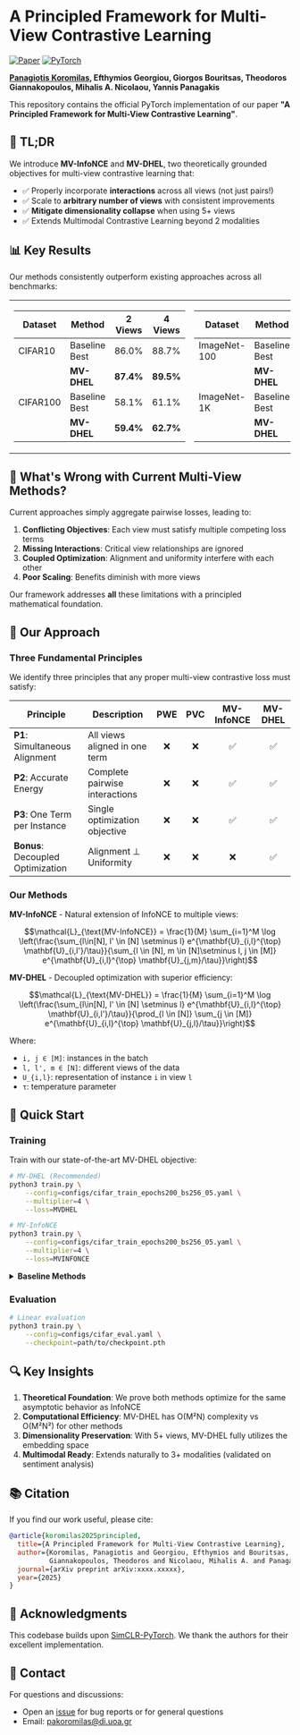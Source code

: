 # A Principled Framework for Multi-View Contrastive Learning

[![Paper](https://img.shields.io/badge/arXiv-Coming_Soon-b31b1b.svg)](https://github.com/pakoromilas/Multi-View-CL)
[![PyTorch](https://img.shields.io/badge/pytorch-1.10+-red.svg)](https://pytorch.org/)

**[Panagiotis Koromilas](https://scholar.google.com/citations?user=DMI5W9wAAAAJ&hl=el), Efthymios Georgiou, Giorgos Bouritsas, Theodoros Giannakopoulos, Mihalis A. Nicolaou, Yannis Panagakis**

This repository contains the official PyTorch implementation of our paper **"A Principled Framework for Multi-View Contrastive Learning"**.


## 🎯 TL;DR

We introduce **MV-InfoNCE** and **MV-DHEL**, two theoretically grounded objectives for multi-view contrastive learning that:
- ✅ Properly incorporate **interactions** across all views (not just pairs!)
- ✅ Scale to **arbitrary number of views** with consistent improvements
- ✅ **Mitigate dimensionality collapse** when using 5+ views
- ✅ Extends Multimodal Contrastive Learning beyond 2 modalities

## 📊 Key Results

Our methods consistently outperform existing approaches across all benchmarks:

<table>
<tr>
<td>

| Dataset | Method | 2 Views | 4 Views |
|---------|--------|---------|---------|
| CIFAR10 | Baseline Best | 86.0% | 88.7% |
| | **MV-DHEL** | **87.4%** | **89.5%** |
| CIFAR100 | Baseline Best | 58.1% | 61.1% |
| | **MV-DHEL** | **59.4%** | **62.7%** |

</td>
<td>

| Dataset | Method | 2 Views | 4 Views |
|---------|--------|---------|---------|
| ImageNet-100 | Baseline Best | 72.2% | 75.0% |
| | **MV-DHEL** | **73.3%** | **77.2%** |
| ImageNet-1K | Baseline Best | 60.0% | 62.4% |
| | **MV-DHEL** | **61.2%** | **62.6%** |

</td>
</tr>
</table>

## 🔬 What's Wrong with Current Multi-View Methods?

Current approaches simply aggregate pairwise losses, leading to:

1. **Conflicting Objectives**: Each view must satisfy multiple competing loss terms
2. **Missing Interactions**: Critical view relationships are ignored
3. **Coupled Optimization**: Alignment and uniformity interfere with each other
4. **Poor Scaling**: Benefits diminish with more views

Our framework addresses **all** these limitations with a principled mathematical foundation.

## 🎨 Our Approach

### Three Fundamental Principles

We identify three principles that any proper multi-view contrastive loss must satisfy:

| Principle | Description | PWE | PVC | MV-InfoNCE | MV-DHEL |
|-----------|-------------|:---:|:---:|:----------:|:-------:|
| **P1**: Simultaneous Alignment | All views aligned in one term | ❌ | ❌ | ✅ | ✅ |
| **P2**: Accurate Energy | Complete pairwise interactions | ❌ | ❌ | ✅ | ✅ |
| **P3**: One Term per Instance | Single optimization objective | ❌ | ❌ | ✅ | ✅ |
| **Bonus**: Decoupled Optimization | Alignment ⊥ Uniformity | ❌ | ❌ | ❌ | ✅ |

### Our Methods

**MV-InfoNCE** - Natural extension of InfoNCE to multiple views:
```math
\mathcal{L}_{\text{MV-InfoNCE}} = \frac{1}{M} \sum_{i=1}^M \log \left(\frac{\sum_{l\in[N], l' \in [N] \setminus l} e^{\mathbf{U}_{i,l}^{\top} \mathbf{U}_{i,l'}/\tau}}{\sum_{l \in [N], m \in [N]\setminus l, j \in [M]} e^{\mathbf{U}_{i,l}^{\top} \mathbf{U}_{j,m}/\tau}}\right)
```

**MV-DHEL** - Decoupled optimization with superior efficiency:
```math
\mathcal{L}_{\text{MV-DHEL}} = \frac{1}{M} \sum_{i=1}^M \log \left(\frac{\sum_{l\in[N], l' \in [N] \setminus l} e^{\mathbf{U}_{i,l}^{\top} \mathbf{U}_{i,l'}/\tau}}{\prod_{l \in [N]} \sum_{j \in [M]} e^{\mathbf{U}_{i,l}^{\top} \mathbf{U}_{j,l}/\tau}}\right)
```

Where:
- `i, j ∈ [M]`: instances in the batch
- `l, l', m ∈ [N]`: different views of the data
- `U_{i,l}`: representation of instance `i` in view `l`
- `τ`: temperature parameter

## 🚀 Quick Start

### Training

Train with our state-of-the-art MV-DHEL objective:

```bash
# MV-DHEL (Recommended)
python3 train.py \
    --config=configs/cifar_train_epochs200_bs256_05.yaml \
    --multiplier=4 \
    --loss=MVDHEL

# MV-InfoNCE
python3 train.py \
    --config=configs/cifar_train_epochs200_bs256_05.yaml \
    --multiplier=4 \
    --loss=MVINFONCE
```

<details>
<summary><b>Baseline Methods</b></summary>

```bash
# PVC (Poly-View Contrastive)
python3 train.py --config=configs/cifar_train_epochs200_bs256_05.yaml --multiplier=4 --loss=PVCLoss

# PWE (Pairwise Aggregation)
python3 train.py --config=configs/cifar_train_epochs200_bs256_05.yaml --multiplier=4 --loss=NTXent --loss_pwe=True

# AVG (Average Views)
python3 train.py --config=configs/cifar_train_epochs200_bs256_05.yaml --multiplier=4 --loss=NTXent --loss_avg=True
```
</details>

### Evaluation

```bash
# Linear evaluation
python3 train.py \
    --config=configs/cifar_eval.yaml \
    --checkpoint=path/to/checkpoint.pth
```

## 🔍 Key Insights

1. **Theoretical Foundation**: We prove both methods optimize for the same asymptotic behavior as InfoNCE
2. **Computational Efficiency**: MV-DHEL has O(M²N) complexity vs O(M²N²) for other methods
3. **Dimensionality Preservation**: With 5+ views, MV-DHEL fully utilizes the embedding space
4. **Multimodal Ready**: Extends naturally to 3+ modalities (validated on sentiment analysis)

## 📚 Citation

If you find our work useful, please cite:

```bibtex
@article{koromilas2025principled,
  title={A Principled Framework for Multi-View Contrastive Learning},
  author={Koromilas, Panagiotis and Georgiou, Efthymios and Bouritsas, Giorgos and 
          Giannakopoulos, Theodoros and Nicolaou, Mihalis A. and Panagakis, Yannis},
  journal={arXiv preprint arXiv:xxxx.xxxxx},
  year={2025}
}
```

## 🤝 Acknowledgments

This codebase builds upon [SimCLR-PyTorch](https://github.com/AndrewAtanov/simclr-pytorch). We thank the authors for their excellent implementation.

## 📧 Contact

For questions and discussions:
- Open an [issue](https://github.com/pakoromilas/Multi-View-CL/issues) for bug reports or for general questions
- Email: [pakoromilas@di.uoa.gr](mailto:pakoromilas@di.uoa.gr)
